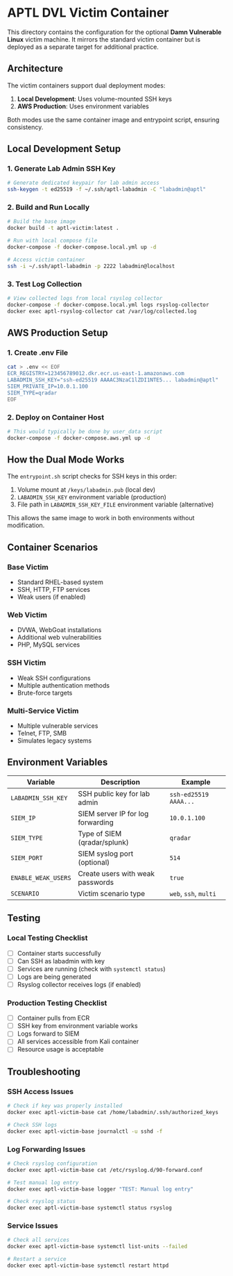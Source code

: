 # APTL DVL Victim Container

This directory contains the configuration for the optional **Damn Vulnerable Linux** victim machine.
It mirrors the standard victim container but is deployed as a separate target for additional practice.

## Architecture

The victim containers support dual deployment modes:
1. **Local Development**: Uses volume-mounted SSH keys
2. **AWS Production**: Uses environment variables

Both modes use the same container image and entrypoint script, ensuring consistency.

## Local Development Setup

### 1. Generate Lab Admin SSH Key
```bash
# Generate dedicated keypair for lab admin access
ssh-keygen -t ed25519 -f ~/.ssh/aptl-labadmin -C "labadmin@aptl"
```

### 2. Build and Run Locally
```bash
# Build the base image
docker build -t aptl-victim:latest .

# Run with local compose file
docker-compose -f docker-compose.local.yml up -d

# Access victim container
ssh -i ~/.ssh/aptl-labadmin -p 2222 labadmin@localhost
```

### 3. Test Log Collection
```bash
# View collected logs from local rsyslog collector
docker-compose -f docker-compose.local.yml logs rsyslog-collector
docker exec aptl-rsyslog-collector cat /var/log/collected.log
```

## AWS Production Setup

### 1. Create .env File
```bash
cat > .env << EOF
ECR_REGISTRY=123456789012.dkr.ecr.us-east-1.amazonaws.com
LABADMIN_SSH_KEY="ssh-ed25519 AAAAC3NzaC1lZDI1NTE5... labadmin@aptl"
SIEM_PRIVATE_IP=10.0.1.100
SIEM_TYPE=qradar
EOF
```

### 2. Deploy on Container Host
```bash
# This would typically be done by user_data script
docker-compose -f docker-compose.aws.yml up -d
```

## How the Dual Mode Works

The `entrypoint.sh` script checks for SSH keys in this order:
1. Volume mount at `/keys/labadmin.pub` (local dev)
2. `LABADMIN_SSH_KEY` environment variable (production)
3. File path in `LABADMIN_SSH_KEY_FILE` environment variable (alternative)

This allows the same image to work in both environments without modification.

## Container Scenarios

### Base Victim
- Standard RHEL-based system
- SSH, HTTP, FTP services
- Weak users (if enabled)

### Web Victim
- DVWA, WebGoat installations
- Additional web vulnerabilities
- PHP, MySQL services

### SSH Victim
- Weak SSH configurations
- Multiple authentication methods
- Brute-force targets

### Multi-Service Victim
- Multiple vulnerable services
- Telnet, FTP, SMB
- Simulates legacy systems

## Environment Variables

| Variable | Description | Example |
|----------|-------------|---------|
| `LABADMIN_SSH_KEY` | SSH public key for lab admin | `ssh-ed25519 AAAA...` |
| `SIEM_IP` | SIEM server IP for log forwarding | `10.0.1.100` |
| `SIEM_TYPE` | Type of SIEM (qradar/splunk) | `qradar` |
| `SIEM_PORT` | SIEM syslog port (optional) | `514` |
| `ENABLE_WEAK_USERS` | Create users with weak passwords | `true` |
| `SCENARIO` | Victim scenario type | `web`, `ssh`, `multi` |

## Testing

### Local Testing Checklist
- [ ] Container starts successfully
- [ ] Can SSH as labadmin with key
- [ ] Services are running (check with `systemctl status`)
- [ ] Logs are being generated
- [ ] Rsyslog collector receives logs (if enabled)

### Production Testing Checklist  
- [ ] Container pulls from ECR
- [ ] SSH key from environment variable works
- [ ] Logs forward to SIEM
- [ ] All services accessible from Kali container
- [ ] Resource usage is acceptable

## Troubleshooting

### SSH Access Issues
```bash
# Check if key was properly installed
docker exec aptl-victim-base cat /home/labadmin/.ssh/authorized_keys

# Check SSH logs
docker exec aptl-victim-base journalctl -u sshd -f
```

### Log Forwarding Issues
```bash
# Check rsyslog configuration
docker exec aptl-victim-base cat /etc/rsyslog.d/90-forward.conf

# Test manual log entry
docker exec aptl-victim-base logger "TEST: Manual log entry"

# Check rsyslog status
docker exec aptl-victim-base systemctl status rsyslog
```

### Service Issues
```bash
# Check all services
docker exec aptl-victim-base systemctl list-units --failed

# Restart a service
docker exec aptl-victim-base systemctl restart httpd
```